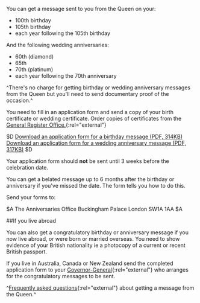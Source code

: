 You can get a message sent to you from the Queen on your:

- 100th birthday
- 105th birthday
- each year following the 105th birthday

And the following wedding anniversaries:

- 60th (diamond)
- 65th
- 70th (platinum)
- each year following the 70th anniversary

^There's no charge for getting birthday or wedding anniversary messages from the Queen but you'll need to send documentary proof of the occasion.^

You need to fill in an application form and send a copy of your birth certificate or wedding certificate. Order copies of certificates from the [General Register Office.](https://www.gro.gov.uk/gro/content/certificates/default.asp "General Register Office"){:rel="external"}

$D
[Download an application form for a birthday message (PDF, 314KB)](http://www.royal.gov.uk/pdf/anniversaries/Birthday%20all%20in%20one%20with%20FAQ's%202011.pdf "PDF, 314kb")
[Download an application form for a wedding anniversary message (PDF, 317KB)](http://www.royal.gov.uk/pdf/anniversaries/Wedding%20all%20in%20one%20with%20FAQ's%202011.pdf "PDF, 317kb")
$D

Your application form should **not** be sent until 3 weeks before the celebration date.

You can get a belated message up to 6 months after the birthday or anniversary if you've missed the date. The form tells you how to do this.

Send your forms to:

$A
The Anniversaries Office
Buckingham Palace
London
SW1A 1AA
$A

##If you live abroad

You can also get a congratulatory birthday or anniversary message if you now live abroad, or were born or married overseas. You need to show evidence of your British nationality ie a photocopy of a current or recent British passport.

If you live in Australia, Canada or New Zealand send the completed application form to your [Governor-General](http://www.royal.gov.uk/HMTheQueen/Queenandanniversarymessages/Birthdaymessages.aspx#2 "Governor-General"){:rel="external"} who arranges for the congratulatory messages to be sent.

^[Frequently asked questions](http://www.royal.gov.uk/HMTheQueen/Queenandanniversarymessages/Frequentlyaskedquestions.aspx "Frequently asked questions"){:rel="external"} about getting a message from the Queen.^




